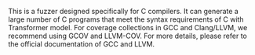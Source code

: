 This is a fuzzer designed specifically for C compilers. 
It can generate a large number of C programs that meet the syntax requirements of C with Transformer model. 
For coverage collections in GCC and Clang/LLVM, we recommend using GCOV and LLVM-COV. For more details, please refer to the official documentation of GCC and LLVM.
